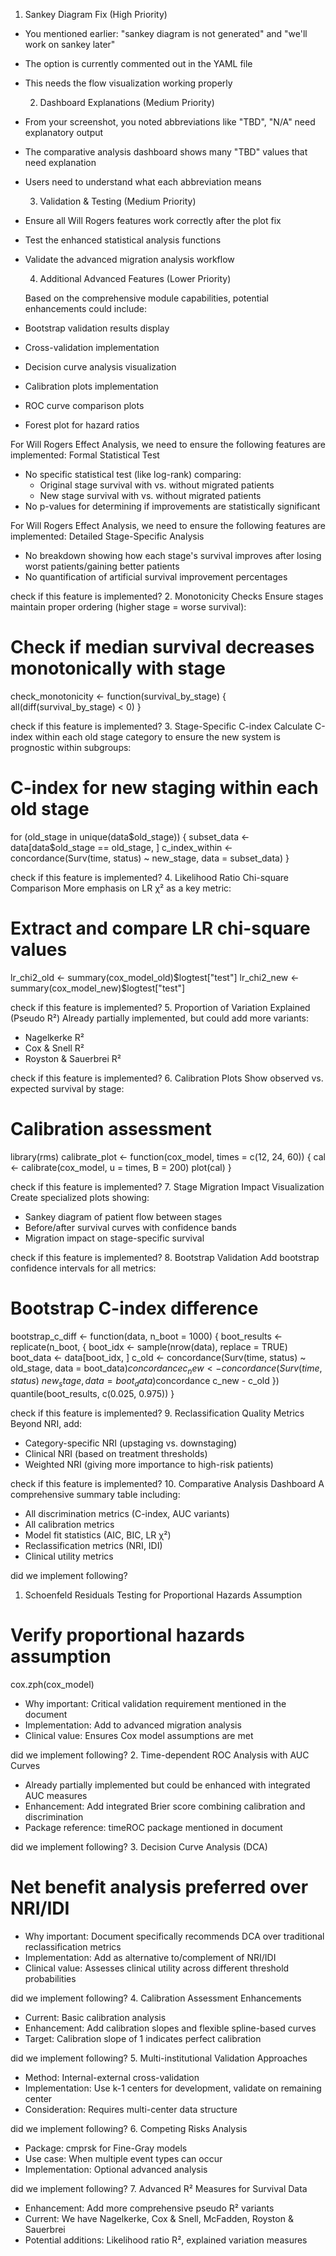   1. Sankey Diagram Fix (High Priority)

- You mentioned earlier: "sankey diagram is not generated" and "we'll work on sankey later"
- The option is currently commented out in the YAML file
- This needs the flow visualization working properly

  2. Dashboard Explanations (Medium Priority)

- From your screenshot, you noted abbreviations like "TBD", "N/A" need explanatory output
- The comparative analysis dashboard shows many "TBD" values that need explanation
- Users need to understand what each abbreviation means

  3. Validation & Testing (Medium Priority)

- Ensure all Will Rogers features work correctly after the plot fix
- Test the enhanced statistical analysis functions
- Validate the advanced migration analysis workflow

  4. Additional Advanced Features (Lower Priority)

  Based on the comprehensive module capabilities, potential enhancements could include:

- Bootstrap validation results display
- Cross-validation implementation
- Decision curve analysis visualization
- Calibration plots implementation
- ROC curve comparison plots
- Forest plot for hazard ratios





For Will Rogers Effect Analysis, we need to ensure the following features are implemented:
Formal Statistical Test
- No specific statistical test (like log-rank) comparing:
  - Original stage survival with vs. without migrated patients
  - New stage survival with vs. without migrated patients
- No p-values for determining if improvements are statistically significant

For Will Rogers Effect Analysis, we need to ensure the following features are implemented:
Detailed Stage-Specific Analysis
- No breakdown showing how each stage's survival improves after losing worst patients/gaining better patients
- No quantification of artificial survival improvement percentages



check if this feature is implemented?
  2. Monotonicity Checks
  Ensure stages maintain proper ordering (higher stage = worse survival):

# Check if median survival decreases monotonically with stage

  check_monotonicity <- function(survival_by_stage) {
    all(diff(survival_by_stage) < 0)
  }

check if this feature is implemented?
  3. Stage-Specific C-index
  Calculate C-index within each old stage category to ensure the new system is prognostic within subgroups:

# C-index for new staging within each old stage

  for (old_stage in unique(data$old_stage)) {
    subset_data <- data[data$old_stage == old_stage, ]
    c_index_within <- concordance(Surv(time, status) ~ new_stage, data = subset_data)
  }

check if this feature is implemented?
  4. Likelihood Ratio Chi-square Comparison
  More emphasis on LR χ² as a key metric:

# Extract and compare LR chi-square values

  lr_chi2_old <- summary(cox_model_old)$logtest["test"]
  lr_chi2_new <- summary(cox_model_new)$logtest["test"]

check if this feature is implemented?
  5. Proportion of Variation Explained (Pseudo R²)
  Already partially implemented, but could add more variants:

- Nagelkerke R²
- Cox & Snell R²
- Royston & Sauerbrei R²

check if this feature is implemented?
  6. Calibration Plots
  Show observed vs. expected survival by stage:

# Calibration assessment

  library(rms)
  calibrate_plot <- function(cox_model, times = c(12, 24, 60)) {
    cal <- calibrate(cox_model, u = times, B = 200)
    plot(cal)
  }

check if this feature is implemented?
  7. Stage Migration Impact Visualization
  Create specialized plots showing:

- Sankey diagram of patient flow between stages
- Before/after survival curves with confidence bands
- Migration impact on stage-specific survival

check if this feature is implemented?
  8. Bootstrap Validation
  Add bootstrap confidence intervals for all metrics:

# Bootstrap C-index difference

  bootstrap_c_diff <- function(data, n_boot = 1000) {
    boot_results <- replicate(n_boot, {
      boot_idx <- sample(nrow(data), replace = TRUE)
      boot_data <- data[boot_idx, ]
      c_old <- concordance(Surv(time, status) ~ old_stage, data = boot_data)$concordance
      c_new <- concordance(Surv(time, status) ~ new_stage, data = boot_data)$concordance
      c_new - c_old
    })
    quantile(boot_results, c(0.025, 0.975))
  }

check if this feature is implemented?
  9. Reclassification Quality Metrics
  Beyond NRI, add:

- Category-specific NRI (upstaging vs. downstaging)
- Clinical NRI (based on treatment thresholds)
- Weighted NRI (giving more importance to high-risk patients)

check if this feature is implemented?
  10. Comparative Analysis Dashboard
  A comprehensive summary table including:

- All discrimination metrics (C-index, AUC variants)
- All calibration metrics
- Model fit statistics (AIC, BIC, LR χ²)
- Reclassification metrics (NRI, IDI)
- Clinical utility metrics

did we implement following?

  1. Schoenfeld Residuals Testing for Proportional Hazards Assumption

# Verify proportional hazards assumption

  cox.zph(cox_model)

- Why important: Critical validation requirement mentioned in the document
- Implementation: Add to advanced migration analysis
- Clinical value: Ensures Cox model assumptions are met

did we implement following?
  2. Time-dependent ROC Analysis with AUC Curves

- Already partially implemented but could be enhanced with integrated AUC measures
- Enhancement: Add integrated Brier score combining calibration and discrimination
- Package reference: timeROC package mentioned in document

did we implement following?
  3. Decision Curve Analysis (DCA)

# Net benefit analysis preferred over NRI/IDI

- Why important: Document specifically recommends DCA over traditional reclassification metrics
- Implementation: Add as alternative to/complement of NRI/IDI
- Clinical value: Assesses clinical utility across different threshold probabilities

did we implement following?
  4. Calibration Assessment Enhancements

- Current: Basic calibration analysis
- Enhancement: Add calibration slopes and flexible spline-based curves
- Target: Calibration slope of 1 indicates perfect calibration

did we implement following?
  5. Multi-institutional Validation Approaches

- Method: Internal-external cross-validation
- Implementation: Use k-1 centers for development, validate on remaining center
- Consideration: Requires multi-center data structure

did we implement following?
  6. Competing Risks Analysis

- Package: cmprsk for Fine-Gray models
- Use case: When multiple event types can occur
- Implementation: Optional advanced analysis

did we implement following?
  7. Advanced R² Measures for Survival Data

- Enhancement: Add more comprehensive pseudo R² variants
- Current: We have Nagelkerke, Cox & Snell, McFadden, Royston & Sauerbrei
- Potential additions: Likelihood ratio R², explained variation measures
  